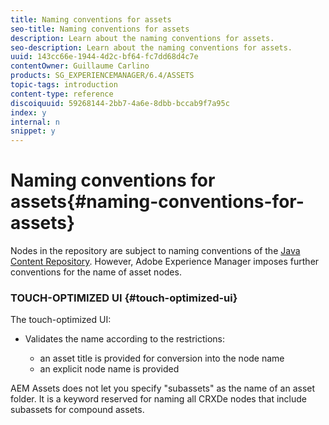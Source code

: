 ```yaml
---
title: Naming conventions for assets
seo-title: Naming conventions for assets
description: Learn about the naming conventions for assets.
seo-description: Learn about the naming conventions for assets.
uuid: 143cc66e-1944-4d2c-bf64-fc7dd68d4c7e
contentOwner: Guillaume Carlino
products: SG_EXPERIENCEMANAGER/6.4/ASSETS
topic-tags: introduction
content-type: reference
discoiquuid: 59268144-2bb7-4a6e-8dbb-bccab9f7a95c
index: y
internal: n
snippet: y
---
```


# Naming conventions for assets{#naming-conventions-for-assets}

Nodes in the repository are subject to naming conventions of the [Java Content Repository](../../sites/developing/using/the-basics.md#javacontentrepository). However, Adobe Experience Manager imposes further conventions for the name of asset nodes.

### TOUCH-OPTIMIZED UI {#touch-optimized-ui}

The touch-optimized UI:

* Validates the name according to the restrictions:

    * an asset title is provided for conversion into the node name
    * an explicit node name is provided

AEM Assets does not let you specify "subassets" as the name of an asset folder. It is a keyword reserved for naming all CRXDe nodes that include subassets for compound assets. 

